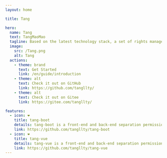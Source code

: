 ```yaml
---
layout: home

title: Tang

hero:
  name: Tang
  text: TangMaoMao
  tagline: Based on the latest technology stack, a set of rights management system with front end and back end separation is developed.
  image:
    src: /Tang.png
    alt: Tang
  actions:
    - theme: brand
      text: Get Started
      link: /en/guide/introduction
    - theme: alt
      text: Check it out on GitHub
      link: https://github.com/tangllty/
    - theme: alt
      text: Check it out on Gitee
      link: https://gitee.com/tangllty/

features:
  - icon: ❤️
    title: tang-boot
    details: tang-boot is a front-end and back-end separation permission management system based on Spring Boot3 + Spring Security + MyBatis + Redis + Jwt
    link: https://github.com/tangllty/tang-boot
  - icon: ❤️
    title: tang-vue
    details: tang-vue is a front-end and back-end separation permission management system based on Vue3 + Vite4 + Vue Router4 + TypeScript + Pinia + Element Plus
    link: https://github.com/tangllty/tang-vue
---
```


